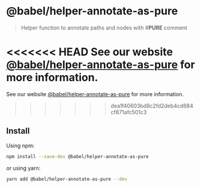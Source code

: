 # @babel/helper-annotate-as-pure

> Helper function to annotate paths and nodes with #__PURE__ comment

<<<<<<< HEAD
See our website [@babel/helper-annotate-as-pure](https://babeljs.io/docs/en/next/babel-helper-annotate-as-pure.html) for more information.
=======
See our website [@babel/helper-annotate-as-pure](https://babeljs.io/docs/en/babel-helper-annotate-as-pure) for more information.
>>>>>>> dea1f40603bd8c2fd2deb4cd684cf871afc501c3

## Install

Using npm:

```sh
npm install --save-dev @babel/helper-annotate-as-pure
```

or using yarn:

```sh
yarn add @babel/helper-annotate-as-pure --dev
```
